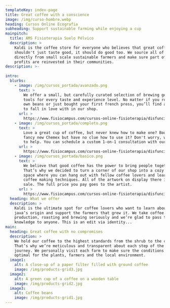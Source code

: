 ```yaml
---
templateKey: index-page
title: Great coffee with a conscience
image: /img/curso-hombre.webp
heading: Cursos Online Ecografia
subheading: Support sustainable farming while enjoying a cup
mainpitch:
  title: AMS Fisioterapia Suelo Pélvico
  description: >
    Kaldi is the coffee store for everyone who believes that great coffee
    shouldn't just taste good, it should do good too. We source all of our beans
    directly from small scale sustainable farmers and make sure part of the
    profits are reinvested in their communities.
description: >-
 
intro:
  blurbs:    
    - image: /img/cursos_portada/avanzado.png
      text: >
        We offer a small, but carefully curated selection of brewing gear and
        tools for every taste and experience level. No matter if you roast your
        own beans or just bought your first french press, you’ll find a gadget
        to fall in love with in our shop.
      url: >
        https://www.fisiocampus.com/cursos-online-fisioterapia/disfunciones-abdomino-perineales-ecodap-teoria-practica-y-aplicaciones-clinicas-avanzado
    - image: /img/cursos_portada/completo.png
      text: >
        Love a great cup of coffee, but never knew how to make one? Bought a
        fancy new Chemex but have no clue how to use it? Don't worry, we’re here
        to help. You can schedule a custom 1-on-1 consultation with our baristas.
      url: >
        https://www.fisiocampus.com/cursos-online-fisioterapia/disfunciones-abdomino-perineales-ecodap-teoria-practica-y-aplicaciones-clinicas-completo
    - image: /img/cursos_portada/basico.png
      text: >
        We believe that good coffee has the power to bring people together.
        That’s why we decided to turn a corner of our shop into a cozy meeting
        space where you can hang out with fellow coffee lovers and learn about
        coffee making techniques. All of the artwork on display there is for
        sale. The full price you pay goes to the artist.
      url: >
        https://www.fisiocampus.com/cursos-online-fisioterapia/disfunciones-abdomino-perineales-ecodap-teoria-practica-y-aplicaciones-clinicas-basico
  heading: What we offer
  description: >
    Kaldi is the ultimate spot for coffee lovers who want to learn about their
    java’s origin and support the farmers that grew it. We take coffee
    production, roasting and brewing seriously and we’re glad to pass that
    knowledge to anyone. This is an edit via identity...
main:
  heading: Great coffee with no compromises
  description: >
    We hold our coffee to the highest standards from the shrub to the cup.
    That’s why we’re meticulous and transparent about each step of the coffee’s
    journey. We personally visit each farm to make sure the conditions are
    optimal for the plants, farmers and the local environment.
  image1:
    alt: A close-up of a paper filter filled with ground coffee
    image: /img/products-grid3.jpg
  image2:
    alt: A green cup of a coffee on a wooden table
    image: /img/products-grid2.jpg
  image3:
    alt: Coffee beans
    image: /img/products-grid1.jpg
---
```


